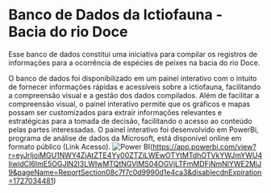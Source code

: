 # Banco de Dados da Ictiofauna - Bacia do rio Doce

Esse banco de dados constitui uma iniciativa para compilar os registros de informações para a ocorrência de espécies de peixes na bacia do rio Doce. 

O banco de dados foi disponibilizado em um painel interativo com o intuito de fornecer informações rápidas e acessíveis sobre a ictiofauna, facilitando a compreensão visual e a gestão dos dados compilados. Além de facilitar a compreensão visual, o painel interativo permite que os gráficos e mapas possam ser customizados para extrair informações relevantes e estratégicas para a tomada de decisão, facilitando o acesso ao conteúdo pelas partes interessadas. O painel interativo foi desenvolvido em PowerBi, programa de análise de dados da Microsoft, está disponível online em formato público (Link Acesso).
![Power BI](https://img.shields.io/badge/-Power%20BI-black?style=plastic&logo=Power-BI)(https://app.powerbi.com/view?r=eyJrIjoiMGU1NWY4ZjAtZTE4Yy00ZTZiLWEwOTYtMTdhOTVkYWJmYWU4IiwidCI6ImE5OGJlN2I3LWIwMTQtNGVlMS04OGVjLTFmMDFjNmNlYWE2MiJ9&pageName=ReportSection08c7f7c0d9990d1e4ca3&disablecdnExpiration=1727034481)
